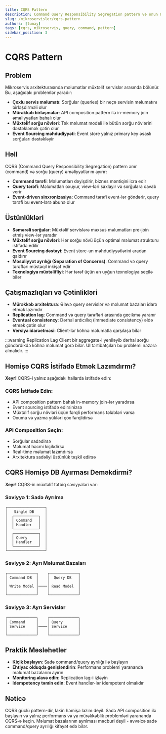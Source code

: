 ```yaml
---
title: CQRS Pattern
description: Command Query Responsibility Segregation pattern və onun mikroservis arxitekturasında istifadəsi
slug: /mikroservisler/cqrs-pattern
authors: [tunay]
tags: [cqrs, mikroservis, query, command, pattern]
sidebar_position: 3
---
```


# CQRS Pattern

## Problem

Mikroservis arxitekturasında məlumatlar müxtəlif servislər arasında bölünür. Bu, aşağıdakı problemlər yaradır:

- **Çoxlu servis məlumatı**: Sorğular (queries) bir neçə servisin məlumatını birləşdirməli olur
- **Mürəkkəb birləşmələr**: API composition pattern ilə in-memory join əməliyyatları bahalı olur
- **Müxtəlif sorğu növləri**: Tək məlumat modeli ilə bütün sorğu növlərini dəstəkləmək çətin olur
- **Event Sourcing məhdudiyyəti**: Event store yalnız primary key əsaslı sorğuları dəstəkləyir

## Həll

CQRS (Command Query Responsibility Segregation) pattern əmr (command) və sorğu (query) əməliyyatlarını ayırır:

- **Command tərəfi**: Məlumatları dəyişdirir, biznes məntiqini icra edir
- **Query tərəfi**: Məlumatları oxuyur, view-ləri saxlayır və sorğulara cavab verir
- **Event-driven sinxronizasiya**: Command tərəfi event-lər göndərir, query tərəfi bu event-lərə abunə olur

## Üstünlükləri

- **Səmərəli sorğular**: Müxtəlif servislərə məxsus məlumatları pre-join etmiş view-lər yaradır
- **Müxtəlif sorğu növləri**: Hər sorğu növü üçün optimal məlumat strukturu istifadə edilir
- **Event Sourcing dəstəyi**: Event store-un məhdudiyyətlərini aradan qaldırır
- **Məsuliyyət ayrılığı (Separation of Concerns)**: Command və query tərəfləri müstəqil inkişaf edir
- **Texnologiya müxtəlifliyi**: Hər tərəf üçün ən uyğun texnologiya seçilə bilər

## Çatışmazlıqları və Çətinlikləri

- **Mürəkkəb arxitektura**: Əlavə query servislər və məlumat bazaları idarə etmək lazımdır
- **Replication lag**: Command və query tərəfləri arasında gecikmə yaranır
- **Eventual consistency**: Dərhal ardıcıllıq (immediate consistency) əldə etmək çətin olur
- **Versiya idarəetməsi**: Client-lər köhnə məlumatla qarşılaşa bilər

:::warning Replication Lag
Client bir aggregate-i yeniləyib dərhal sorğu göndərdikdə köhnə məlumat görə bilər. UI tərtibatçıları bu problemi nəzərə almalıdır.
:::

## Həmişə CQRS İstifadə Etmək Lazımdırmı?

**Xeyr!** CQRS-i yalnız aşağıdakı hallarda istifadə edin:

### CQRS İstifadə Edin:
- API composition pattern bahalı in-memory join-lər yaradırsa
- Event sourcing istifadə edirsinizsə
- Müxtəlif sorğu növləri üçün fərqli performans tələbləri varsa
- Oxuma və yazma yükləri çox fərqlidirsə

### API Composition Seçin:
- Sorğular sadədirsə
- Məlumat həcmi kiçikdirsə
- Real-time məlumat lazımdırsa
- Arxitektura sadəliyi üstünlük təşkil edirsə

## CQRS Həmişə DB Ayırması Deməkdirmi?

**Xeyr!** CQRS-in müxtəlif tətbiq səviyyələri var:

### Səviyyə 1: Sadə Ayrılma
```
┌─────────────────┐
│   Single DB     │
│  ┌───────────┐  │
│  │ Command   │  │
│  │ Handler   │  │
│  └───────────┘  │
│  ┌───────────┐  │
│  │ Query     │  │
│  │ Handler   │  │
│  └───────────┘  │
└─────────────────┘
```

### Səviyyə 2: Ayrı Məlumat Bazaları
```
┌─────────────┐    ┌─────────────┐
│ Command DB  │    │  Query DB   │
│             │    │             │
│ Write Model │────│ Read Model  │
│             │    │             │
└─────────────┘    └─────────────┘
```

### Səviyyə 3: Ayrı Servislər
```
┌─────────────┐    ┌─────────────┐
│ Command     │    │ Query       │
│ Service     │────│ Service     │
│             │    │             │
└─────────────┘    └─────────────┘
```

## Praktik Məsləhətlər

- **Kiçik başlayın**: Sadə command/query ayrılığı ilə başlayın
- **Ehtiyac olduqda genişləndirin**: Performans problemi yarananda məlumat bazalarını ayırın
- **Monitoring əlavə edin**: Replication lag-i izləyin
- **Idempotency təmin edin**: Event handler-lər idempotent olmalıdır

## Nəticə

CQRS güclü pattern-dir, lakin həmişə lazım deyil. Sadə API composition ilə başlayın və yalnız performans və ya mürəkkəblik problemləri yarananda CQRS-ə keçin. Məlumat bazalarının ayrılması məcburi deyil - əvvəlcə sadə command/query ayrılığı kifayət edə bilər.